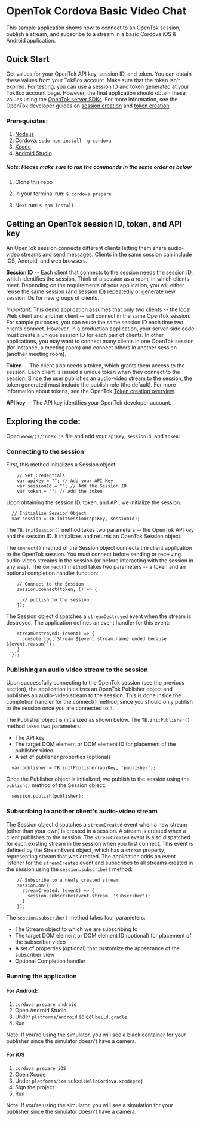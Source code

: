 OpenTok Cordova Basic Video Chat
=======================

This sample application shows how to connect to an OpenTok session, publish a stream, and subscribe to a stream in a basic Cordova iOS & Android application.

## Quick Start
Get values for your OpenTok API key, session ID, and token. You can obtain these values from your TokBox account. Make sure that the token isn't expired.
For testing, you can use a session ID and token generated at your TokBox account page. However, the final application should obtain these values using the [OpenTok server SDKs](https://tokbox.com/developer/sdks/server/). For more information, see the OpenTok developer guides on [session creation](https://tokbox.com/developer/guides/create-session/) and [token creation](https://tokbox.com/developer/guides/create-token/).

### Prerequisites:

1. [Node.js](https://nodejs.org)
2. [Cordova](https://www.npmjs.com/package/cordova): ```sudo npm install -g cordova```
3. [Xcode](https://developer.apple.com/xcode/)
4. [Android Studio](https://developer.android.com/studio/index.html)

##### Note: Please make sure to run the commands in the same order as below

1. Clone this repo

2. In your terminal run: ```$ cordova prepare```

3. Next run: ```$ npm install ```

## Getting an OpenTok session ID, token, and API key

An OpenTok session connects different clients letting them share audio-video streams and send
messages. Clients in the same session can include iOS, Android, and web browsers.

**Session ID** -- Each client that connects to the session needs the session ID, which identifies
the session. Think of a session as a room, in which clients meet. Depending on the requirements of
your application, you will either reuse the same session (and session ID) repeatedly or generate
new session IDs for new groups of clients.

*Important*: This demo application assumes that only two clients -- the local Web client and
another client -- will connect in the same OpenTok session. For sample purposes, you can reuse the
same session ID each time two clients connect. However, in a production application, your
server-side code must create a unique session ID for each pair of clients. In other applications,
you may want to connect many clients in one OpenTok session (for instance, a meeting room) and
connect others in another session (another meeting room).

**Token** -- The client also needs a token, which grants them access to the session. Each client is
issued a unique token when they connect to the session. Since the user publishes an audio-video
stream to the session, the token generated must include the publish role (the default). For more
information about tokens, see the OpenTok [Token creation
overview](https://tokbox.com/opentok/tutorials/create-token/).

**API key** -- The API key identifies your OpenTok developer account.

## Exploring the code:

Open ```wwww/js/index.js``` file and add your ```apiKey```, ```sessionId```, and ```token```:

### Connecting to the session

First, this method initializes a Session object:
```
    // Set Credentials
    var apiKey = ""; // Add your API Key
    var sessionId = ""; // Add the Session ID
    var token = ""; // Add the token
```

Upon obtaining the session ID, token, and API, we initialize the session.

  ``` 
    // Initialize Session Object
    var session = TB.initSession(apiKey, sessionId);
  ```

The `TB.initSession()` method takes two parameters -- the OpenTok API key and the session ID. It
initializes and returns an OpenTok Session object.

The `connect()` method of the Session object connects the client application to the OpenTok
session. You must connect before sending or receiving audio-video streams in the session (or before
interacting with the session in any way). The `connect()` method takes two parameters -- a token
and an optional completion handler function:
```
    // Connect to the Session
    session.connect(token, () => {
      
      // publish to the session
    });
```

The Session object dispatches a `streamDestroyed` event when the stream is destroyed. The application defines an event handler for this event:

``` session.on({
    streamDestroyed: (event) => {
      console.log(`Stream ${event.stream.name} ended because ${event.reason}`);
    }
  });
```

### Publishing an audio video stream to the session

Upon successfully connecting to the OpenTok session (see the previous section), the application
initializes an OpenTok Publisher object and publishes an audio-video stream to the session. This is
done inside the completion handler for the connect() method, since you should only publish to the
session once you are connected to it.

The Publisher object is initialized as shown below. The `TB.initPublisher()` method takes two
parameters:

* The API key
* The target DOM element or DOM element ID for placement of the publisher video
* A set of publisher properties (optional)

```
  var publisher = TB.initPublisher(apiKey, 'publisher');

```

Once the Publisher object is initialized, we publish to the session using the `publish()`
method of the Session object:

```
  session.publish(publisher);
```
### Subscribing to another client's audio-video stream

The Session object dispatches a `streamCreated` event when a new stream (other than your own) is
created in a session. A stream is created when a client publishes to the session. The
`streamCreated` event is also dispatched for each existing stream in the session when you first
connect. This event is defined by the StreamEvent object, which has a `stream` property,
representing stream that was created. The application adds an event listener for the
`streamCreated` event and subscribes to all streams created in the session using the
`session.subscribe()` method:

```
    // Subscribe to a newly created stream
    session.on({
      streamCreated: (event) => {
        session.subscribe(event.stream, 'subscriber');
      }
    });
```
The `session.subscribe()` method takes four parameters:

* The Stream object to which we are subscribing to
* The target DOM element or DOM element ID (optional) for placement of the subscriber video
* A set of properties (optional) that customize the appearance of the subscriber view
* Optional Completion handler

### Running the application

#### For Android: 
1. ```cordova prepare android```
2. Open Android Studio
3. Under ```platforms/android``` select ```build.gradle``` 
3. Run

Note: If you're using the simulator, you will see a black container for your publisher since the simulator doesn't have a camera.

#### For iOS
1. ```cordova prepare iOS```
2. Open Xcode
4. Under ```platforms/ios``` select ```HelloCordova.xcodeproj```
3. Sign the project
4. Run

Note: If you're using the simulator, you will see a simulation for your publisher since the simulator doesn't have a camera.

